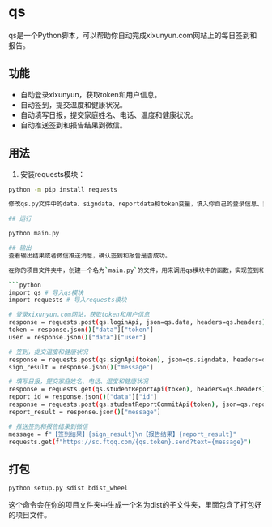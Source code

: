 # qs

qs是一个Python脚本，可以帮助你自动完成xixunyun.com网站上的每日签到和报告。

## 功能

- 自动登录xixunyun，获取token和用户信息。
- 自动签到，提交温度和健康状况。
- 自动填写日报，提交家庭姓名、电话、温度和健康状况。
- 自动推送签到和报告结果到微信。

## 用法

1. 安装requests模块：

```bash
python -m pip install requests

修改qs.py文件中的data、signdata、reportdata和token变量，填入你自己的登录信息、签到信息、报告信息和微信推送token。

## 运行

python main.py

## 输出
查看输出结果或者微信推送消息，确认签到和报告是否成功。

在你的项目文件夹中，创建一个名为`main.py`的文件，用来调用qs模块中的函数，实现签到和报告的逻辑。你可以参考以下示例，但是你需要根据你自己的项目修改其中的内容和参数：

```python
import qs # 导入qs模块
import requests # 导入requests模块

# 登录xixunyun.com网站，获取token和用户信息
response = requests.post(qs.loginApi, json=qs.data, headers=qs.headers)
token = response.json()["data"]["token"]
user = response.json()["data"]["user"]

# 签到，提交温度和健康状况
response = requests.post(qs.signApi(token), json=qs.signdata, headers=qs.headers)
sign_result = response.json()["message"]

# 填写日报，提交家庭姓名、电话、温度和健康状况
response = requests.get(qs.studentReportApi(token), headers=qs.headers)
report_id = response.json()["data"]["id"]
response = requests.post(qs.studentReportCommitApi(token), json=qs.reportdata(user["family_name"], user["family_phone"]), headers=qs.headers)
report_result = response.json()["message"]

# 推送签到和报告结果到微信
message = f"【签到结果】{sign_result}\n【报告结果】{report_result}"
requests.get(f"https://sc.ftqq.com/{qs.token}.send?text={message}")
```

## 打包
```python
python setup.py sdist bdist_wheel
```

这个命令会在你的项目文件夹中生成一个名为dist的子文件夹，里面包含了打包好的项目文件。